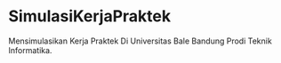 # SimulasiKerjaPraktek
 Mensimulasikan Kerja Praktek Di Universitas Bale Bandung Prodi Teknik Informatika.

